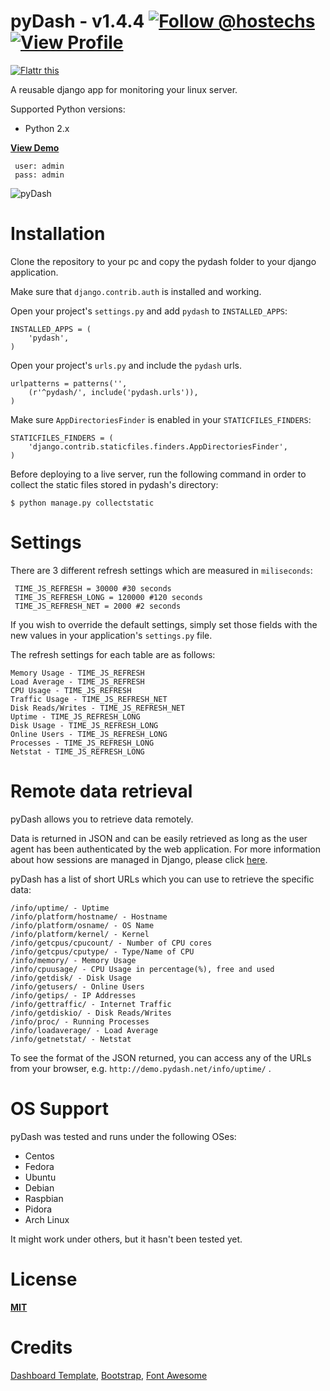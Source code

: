 pyDash - v1.4.4  [![Follow @hostechs](https://dev.twitter.com/sites/default/files/images_documentation/bird_blue_32.png)](https://twitter.com/hostechs)    [![View Profile](https://dlc1-s.licdn.com/sites/default/files/InBug-30px-R.png)](http://www.linkedin.com/in/hostechs/)
======


[![Flattr this](http://api.flattr.com/button/flattr-badge-large.png)](http://flattr.com/thing/2630601/k3onipydash-on-GitHub "Flattr this")


A reusable django app for monitoring your linux server.


Supported Python versions:

  - Python 2.x

__[View Demo](http://pydash.hostechs.com/)__

     user: admin
     pass: admin


![pyDash](https://www.yaktab.com/en/2btxew)


Installation
============

Clone the repository to your pc and copy the pydash folder to your django application.

Make sure that ``django.contrib.auth`` is installed and working.

Open your project's ``settings.py`` and add ``pydash`` to ``INSTALLED_APPS``:

    INSTALLED_APPS = (
        'pydash',
    )

Open your project's ``urls.py`` and include the ``pydash`` urls.

    urlpatterns = patterns('',
        (r'^pydash/', include('pydash.urls')),
    )

Make sure ``AppDirectoriesFinder`` is enabled in your ``STATICFILES_FINDERS``:

    STATICFILES_FINDERS = (
        'django.contrib.staticfiles.finders.AppDirectoriesFinder',
    )

Before deploying to a live server, run the following command in order to collect the static files stored in pydash's directory:

    $ python manage.py collectstatic


Settings
========

There are 3 different refresh settings which are measured in `miliseconds`:

     TIME_JS_REFRESH = 30000 #30 seconds
     TIME_JS_REFRESH_LONG = 120000 #120 seconds
     TIME_JS_REFRESH_NET = 2000 #2 seconds

If you wish to override the default settings, simply set those fields with the new values in your application's ``settings.py`` file.

The refresh settings for each table are as follows:

    Memory Usage - TIME_JS_REFRESH
    Load Average - TIME_JS_REFRESH
    CPU Usage - TIME_JS_REFRESH
    Traffic Usage - TIME_JS_REFRESH_NET
    Disk Reads/Writes - TIME_JS_REFRESH_NET
    Uptime - TIME_JS_REFRESH_LONG
    Disk Usage - TIME_JS_REFRESH_LONG
    Online Users - TIME_JS_REFRESH_LONG
    Processes - TIME_JS_REFRESH_LONG
    Netstat - TIME_JS_REFRESH_LONG


Remote data retrieval
=====================

pyDash allows you to retrieve data remotely.

Data is returned in JSON and can be easily retrieved as long as the user agent has been authenticated by the web application. For more information about how sessions are managed in Django, please click [here](https://docs.djangoproject.com/en/1.6/topics/http/sessions/).

pyDash has a list of short URLs which you can use to retrieve the specific data:

    /info/uptime/ - Uptime
    /info/platform/hostname/ - Hostname
    /info/platform/osname/ - OS Name
    /info/platform/kernel/ - Kernel
    /info/getcpus/cpucount/ - Number of CPU cores
    /info/getcpus/cputype/ - Type/Name of CPU
    /info/memory/ - Memory Usage
    /info/cpuusage/ - CPU Usage in percentage(%), free and used
    /info/getdisk/ - Disk Usage
    /info/getusers/ - Online Users
    /info/getips/ - IP Addresses
    /info/gettraffic/ - Internet Traffic
    /info/getdiskio/ - Disk Reads/Writes
    /info/proc/ - Running Processes
    /info/loadaverage/ - Load Average
    /info/getnetstat/ - Netstat

To see the format of the JSON returned, you can access any of the URLs from your browser, e.g. `http://demo.pydash.net/info/uptime/` .


OS Support
==========

pyDash was tested and runs under the following OSes:

  - Centos
  - Fedora
  - Ubuntu
  - Debian
  - Raspbian
  - Pidora
  - Arch Linux


It might work under others, but it hasn't been tested yet.



License
=======

**[MIT](https://github.com/k3oni/pydash/blob/master/LICENSE.md)**



Credits
=======
[Dashboard Template](http://www.egrappler.com/templatevamp-free-twitter-bootstrap-admin-template/),
[Bootstrap](http://getbootstrap.com/),
[Font Awesome](http://fontawesome.io/)
